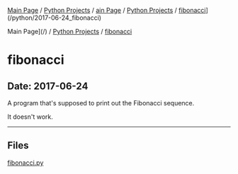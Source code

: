 [Main Page](/) / [Python Projects](/python) / [ain Page](/) / [Python Projects](/python) / [fibonacci](/python/2017-06-24_fibonacci)](/python/2017-06-24_fibonacci)

Main Page](/) / [Python Projects](/python) / [fibonacci](/python/2017-06-24_fibonacci)

# fibonacci

## Date: 2017-06-24

A program that's supposed to print out the Fibonacci sequence.

It doesn't work.

-----

## Files

[fibonacci.py](fibonacci.py)